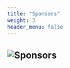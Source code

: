 ```yaml
---
title: "Sponsors"
weight: 3
header_menu: false
---
```


![Sponsors](images/BSides_sponsorship_sign_PROOF2.jpg)
---

